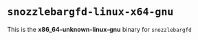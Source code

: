 # `snozzlebargfd-linux-x64-gnu`

This is the **x86_64-unknown-linux-gnu** binary for `snozzlebargfd`
